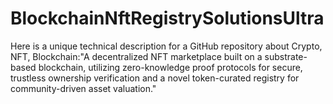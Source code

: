 # BlockchainNftRegistrySolutionsUltra
Here is a unique technical description for a GitHub repository about Crypto, NFT, Blockchain:"A decentralized NFT marketplace built on a substrate-based blockchain, utilizing zero-knowledge proof protocols for secure, trustless ownership verification and a novel token-curated registry for community-driven asset valuation."
